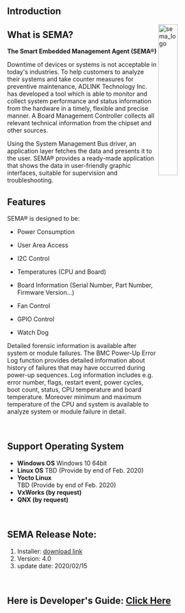 ## Introduction



<img src="https://cdn.adlinktech.com/webupd/en/Upload/ProductNews/logo_sema.png" alt="sema_logo" width="30%" align="right"  />

## What is SEMA?

**The Smart Embedded Management Agent (SEMA®)** 

Downtime of devices or systems is not acceptable in today's industries. To help customers to analyze their 
systems and take counter measures for preventive maintenance, ADLINK Technology Inc. has developed a tool which is able to monitor and collect system performance and status information from the hardware in a timely, flexible and precise manner. A Board Management Controller collects all relevant technical information from the chipset and other sources.

Using the System Management Bus driver, an application layer fetches the data and presents it to the user. 
SEMA® provides a ready-made application that shows the data in user-friendly graphic interfaces, suitable 
for supervision and troubleshooting.



Features
----------

SEMA® is designed to be:

* Power Consumption

* User Area Access

* I2C Control 

* Temperatures (CPU and Board)

* Board Information (Serial Number, Part Number, Firmware Version...)

* Fan Control

* GPIO Control

* Watch Dog  




Detailed forensic information is available after system or module failures. The BMC Power-Up Error Log function provides detailed information about history of failures that may have occurred during power-up sequences. Log information includes e.g. error number, flags, restart event, power cycles, boot count, status, CPU temperature and board temperature. Moreover minimum and maximum temperature of the CPU and system is available to analyze system or module failure in detail.





​     

Support Operating System
--------------------------

* **Windows OS**
      Windows 10 64bit
* **Linux OS**
      TBD (Provide by end of Feb. 2020)
* **Yocto Linux**  
      TBD (Provide by end of Feb. 2020)
* **VxWorks (by request)** 
* **QNX (by request)**

  
   
<br>

## SEMA Release Note:
   1. Installer: [download link](https://hq0epm0west0us0storage.blob.core.windows.net/public/SEMA/sema_4.0_release/SEMA%204.0_20200215.rar)
   2. Version: 4.0 
   3. update date: 2020/02/15


<br>

## Here is Developer's Guide: [Click Here](https://adlink-epm.github.io/sema-page/#/source/DeveloperGuide)
    
   
